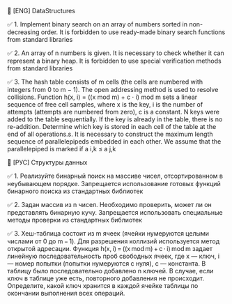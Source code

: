 🔸 [ENG] DataStructures

✅ 1. Implement binary search on an array of numbers sorted in non-decreasing order. It is forbidden to use ready-made binary search functions from standard libraries

✅ 2. An array of n numbers is given. It is necessary to check whether it can represent a binary heap. It is forbidden to use special verification methods from standard libraries

✅ 3. The hash table consists of m cells (the cells are numbered with integers from 0 to m − 1). The open addressing method is used to resolve collisions. Function
h(x, i) = ((x mod m) + c ⋅ i) mod m sets a linear sequence of free cell samples, where x is the key, i is the number of attempts (attempts are numbered from zero), c is a constant.
N keys were added to the table sequentially. If the key is already in the table, there is no re-addition. Determine which key is stored in each cell of the table at the end of all operations.s. It is necessary to construct the maximum length sequence of parallelepipeds embedded in each other. We assume that the parallelepiped is marked if a i,k ≤ a j,k

🔸 [РУС] Структуры данных

✅ 1. Реализуйте бинарный поиск на массиве чисел, отсортированном в неубывающем порядке. Запрещается использование готовых функций бинарного поиска из стандартных библиотек

✅ 2. Задан массив из n чисел. Необходимо проверить, может ли он представлять бинарную кучу. Запрещается использовать специальные методы проверки из стандартных библиотек

✅ 3. Хеш-таблица состоит из m ячеек (ячейки нумеруются целыми числами от 0 до m − 1). Для разрешения коллизий используется метод открытой адресации. Функция
h(x, i) = ((x mod m) + c ⋅ i) mod m   задает линейную последовательность проб свободных ячеек, где x — ключ, i — номер попытки (попытки нумеруются с нуля), c — константа.
В таблицу было последовательно добавлено n ключей. В случае, если ключ в таблице уже есть, повторного добавления не происходит. Определите, какой ключ хранится в каждой ячейке таблицы по окончании выполнения всех операций.
